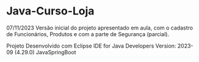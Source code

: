 # Java-Curso-Loja

07/11/2023
Versão inicial do projeto apresentado em aula, com o cadastro de Funcionários, Produtos e com a parte de Segurança (parcial).

Projeto Desenvolvido com Eclipse IDE for Java Developers Version: 2023-09 (4.29.0)
JavaSpringBoot
